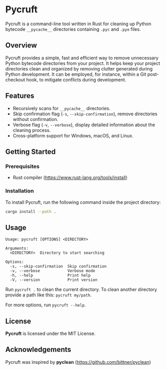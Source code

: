 # Pycruft

Pycruft is a command-line tool written in Rust for cleaning up Python bytecode `__pycache__`  directories containing `.pyc` and `.pyo` files.

## Overview

Pycruft provides a simple, fast and efficient way to remove unnecessary Python bytecode directories from your project. It helps keep your project directories clean and organized by removing clutter generated during Python development. It can be employed, for instance, within a Git post-checkout hook, to mitigate conflicts during development.

## Features

- Recursively scans for `__pycache__` directories.
- Skip confirmation flag (`-s`, `--skip-confirmation`), remove directories without confirmation.
- Verbose flag (`-v`, `--verbose`), display detailed information about the cleaning process.
- Cross-platform support for Windows, macOS, and Linux.

## Getting Started

### Prerequisites

- Rust compiler (https://www.rust-lang.org/tools/install)

### Installation

To install Pycruft, run the following command inside the project directory:

```bash
cargo install --path .
```

## Usage

```
Usage: pycruft [OPTIONS] <DIRECTORY>

Arguments:
  <DIRECTORY>  Directory to start searching

Options:
  -s, --skip-confirmation  Skip confirmation
  -v, --verbose            Verbose mode
  -h, --help               Print help
  -V, --version            Print version
```

Run `pycruft .` to clean the current directory. To clean another directory provide a path like this: `pycruft my/path`.

For more options, run `pycruft --help`.

## License

**Pycruft** is licensed under the MIT License.

## Acknowledgements

Pycruft was inspired by **pyclean** (https://github.com/bittner/pyclean)
